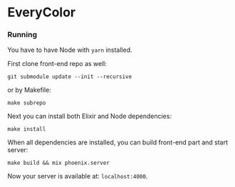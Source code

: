 # EveryColor

### Running

You have to have Node with `yarn` installed.

First clone front-end repo as well: 
```
git submodule update --init --recursive
```

or by Makefile:
```
make subrepo
```

Next you can install both Elixir and Node dependencies:

```
make install 
```

When all dependencies are installed, you can build front-end part and start server:

```
make build && mix phoenix.server
```

Now your server is available at: `localhost:4000`.

